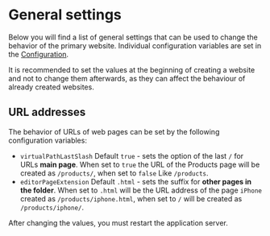 # General settings

Below you will find a list of general settings that can be used to change the behavior of the primary website. Individual configuration variables are set in the [Configuration](../../admin/setup/configuration/README.md).

It is recommended to set the values at the beginning of creating a website and not to change them afterwards, as they can affect the behaviour of already created websites.

## URL addresses

The behavior of URLs of web pages can be set by the following configuration variables:
- `virtualPathLastSlash` Default `true` - sets the option of the last `/` for URLs **main page**. When set to `true` the URL of the Products page will be created as `/products/`, when set to `false` Like `/products`.
- `editorPageExtension` Default `.html` - sets the suffix for **other pages in the folder**. When set to `.html` will be the URL address of the page `iPhone` created as `/products/iphone.html`, when set to `/` will be created as `/products/iphone/`.

After changing the values, you must restart the application server.
